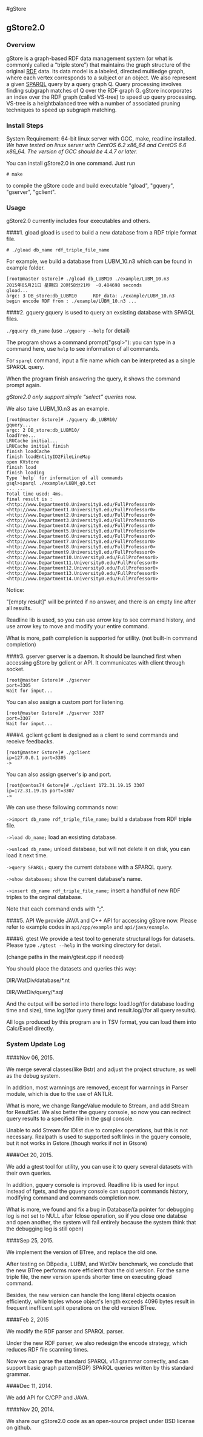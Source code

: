 #gStore

## gStore2.0

### Overview
gStore is a graph-based RDF data management system (or what is commonly called a “triple store”) that maintains the graph structure of the original [RDF](http://www.w3.org/TR/rdf11-concepts/) data. Its data model is a labeled, directed multiedge graph, where each vertex corresponds to a subject or an object. We also represent a given [SPARQL](http://www.w3.org/TR/sparql11-overview/) query by a query graph Q. Query processing involves finding subgraph matches of Q over the RDF graph G. gStore incorporates an index over the RDF graph (called VS-tree) to speed up query processing. VS-tree is a heightbalanced tree with a number of associated pruning techniques to speed up subgraph matching.

### Install Steps
System Requirement: 64-bit linux server with GCC, make, readline installed.
*We have tested on linux server with CentOS 6.2 x86_64 and CentOS 6.6 x86_64. The version of GCC should be 4.4.7 or later.*

You can install gStore2.0 in one command. Just run

`# make` 

to compile the gStore code and build executable "gload", "gquery", "gserver", "gclient".

### Usage
gStore2.0 currently includes four executables and others.

####1. gload
gload is used to build a new database from a RDF triple format file.

`# ./gload db_name rdf_triple_file_name`

For example, we build a database from LUBM_10.n3 which can be found in example folder.

    [root@master Gstore]# ./gload db_LUBM10 ./example/LUBM_10.n3 
    2015年05月21日 星期四 20时58分21秒  -0.484698 seconds
    gload...
    argc: 3 DB_store:db_LUBM10      RDF_data: ./example/LUBM_10.n3  
    begin encode RDF from : ./example/LUBM_10.n3 ...

####2. gquery
gquery is used to query an exsisting database with SPARQL files.

`./gquery db_name`  (use `./gquery --help` for detail)

The program shows a command prompt("gsql>"): you can type in a command here, use `help` to see information of all commands.

For `sparql` command, input a file name which can be interpreted as a single SPARQL query. 

When the program finish answering the query, it shows the command prompt again. 

*gStore2.0 only support simple “select” queries now.*

We also take LUBM_10.n3 as an example.

    [root@master Gstore]# ./gquery db_LUBM10/
    gquery...
    argc: 2 DB_store:db_LUBM10/
    loadTree...
    LRUCache initial...
    LRUCache initial finish
    finish loadCache
    finish loadEntityID2FileLineMap
    open KVstore
    finish load
    finish loading
    Type `help` for information of all commands
    gsql>sparql ./example/LUBM_q0.txt
    ... ...
    Total time used: 4ms.
    final result is : 
    <http://www.Department0.University0.edu/FullProfessor0>
    <http://www.Department1.University0.edu/FullProfessor0>
    <http://www.Department2.University0.edu/FullProfessor0>
    <http://www.Department3.University0.edu/FullProfessor0>
    <http://www.Department4.University0.edu/FullProfessor0>
    <http://www.Department5.University0.edu/FullProfessor0>
    <http://www.Department6.University0.edu/FullProfessor0>
    <http://www.Department7.University0.edu/FullProfessor0>
    <http://www.Department8.University0.edu/FullProfessor0>
    <http://www.Department9.University0.edu/FullProfessor0>
    <http://www.Department10.University0.edu/FullProfessor0>
    <http://www.Department11.University0.edu/FullProfessor0>
    <http://www.Department12.University0.edu/FullProfessor0>
    <http://www.Department13.University0.edu/FullProfessor0>
    <http://www.Department14.University0.edu/FullProfessor0>

Notice: 

"[empty result]" will be printed if no answer, and there is an empty line after all results.

Readline lib is used, so you can use <UP> arrow key to see command history, and use <LEFT> arrow key to move and modify your entire command.

What is more, path completion is supported for utility. (not built-in command completion)

####3. gserver
gserver is a daemon. It should be launched first when accessing gStore by gclient or API. It communicates with client through socket. 

    [root@master Gstore]# ./gserver 
    port=3305
    Wait for input...

You can also assign a custom port for listening.

    [root@master Gstore]# ./gserver 3307
    port=3307
    Wait for input...

####4. gclient
gclient is designed as a client to send commands and receive feedbacks.

    [root@master Gstore]# ./gclient 
    ip=127.0.0.1 port=3305
    ->

You can also assign gserver's ip and port.

    [root@centos74 Gstore]# ./gclient 172.31.19.15 3307
    ip=172.31.19.15 port=3307
    ->


We can use these following commands now:

`->import db_name rdf_triple_file_name;`
build a database from RDF triple file.

`->load db_name;`
load an exsisting database.

`->unload db_name;`
unload database, but will not delete it on disk, you can load it next time.

`->query SPARQL;`
query the current database with a SPARQL query.

`->show databases;`
show the current database's name.

`->insert db_name rdf_triple_file_name;`
insert a handful of new RDF triples to the orginal database.

Note that each command ends with ";".

####5. API
We provide JAVA and C++ API for accessing gStore now. Please refer to example codes in `api/cpp/example` and `api/java/example`.

####6. gtest
We provide a test tool to generate structural logs for datasets. Please type `./gtest --help` in the working directory for detail.

(change paths in the main/gtest.cpp if needed)

You should place the datasets and queries this way: 

DIR/WatDiv/database/*.nt 

DIR/WatDiv/query/*.sql 

And the output will be sorted into there logs: load.log/(for database loading time and size), time.log/(for query time) and result.log/(for all query results).

All logs produced by this program are in TSV format, you can load them into Calc/Excel directly.

### System Update Log

####Nov 06, 2015.

We merge several classes(like Bstr) and adjust the project structure, as well as the debug system. 

In addition, most warnnings are removed, except for warnnings in Parser module, which is due to the use of ANTLR.

What is more, we change RangeValue module to Stream, and add Stream for ResultSet. We also better the gquery console, so now you can redirect query results to a specified file in the gsql console.

Unable to add Stream for IDlist due to complex operations, but this is not necessary. Realpath is used to supported soft links in the gquery console, but it not works in Gstore.(though works if not in Gtsore)

####Oct 20, 2015.

We add a gtest tool for utility, you can use it to query several datasets with their own queries.

In addition, gquery console is improved. Readline lib is used for input instead of fgets, and the gquery console can support commands history, modifying command and commands completion now.

What is more, we found and fix a bug in Database/(a pointer for debugging log is not set to NULL after fclose operation, so if you close one databse and open another, the system will fail entirely because the system think that the debugging log is still open)

####Sep 25, 2015. 

We implement the version of BTree, and replace the old one.

After testing on DBpedia, LUBM, and WatDiv benchmark, we conclude that the new BTree performs more efficient than
the old version. For the same triple file, the new version spends shorter time on executing gload command.

Besides, the new version can handle the long literal objects ocasion efficiently, while triples whose object's length exceeds 4096 bytes result in frequent inefficent split operations on the old version BTree. 

####Feb 2, 2015

We modify the RDF parser and SPARQL parser.

Under the new RDF parser, we also redesign the encode strategy, which reduces RDF file scanning times.

Now we can parse the standard SPARQL v1.1 grammar correctly, and can support basic graph pattern(BGP) SPARQL queries written by this standard grammar.

####Dec 11, 2014.

We add API for C/CPP and JAVA.

####Nov 20, 2014.

We share our gStore2.0 code as an open-source project under BSD license on github.
